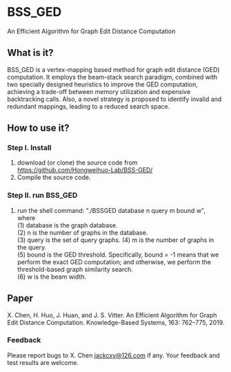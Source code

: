 # BSS_GED
An Efficient Algorithm for Graph Edit Distance Computation

## What is it?
BSS_GED is a vertex-mapping based method for graph edit distance (GED) computation. It employs the beam-stack
search paradigm, combined with two specially designed heuristics to improve the GED computation, achieving a trade-off between memory utilization and expensive backtracking calls. Also, a novel strategy is proposed to identify invalid and redundant mappings, leading to a reduced search space. 

## How to use it?   
### Step I. Install
   1. download (or clone) the source code from https://github.com/Hongweihuo-Lab/BSS-GED/
   2. Compile the source code. 
### Step II. run BSS_GED
   1. run the shell command: "./BSSGED database n query m bound w", where    
       (1) database is the graph database.       
       (2) n is the number of graphs in the database.        
       (3) query is the set of query graphs. 
       (4) m is the number of graphs in the query.     
       (5) bound is the GED threshold. Specifically, bound = -1 means that we perform the exact 
           GED computation; and otherwise, we perform the threshold-based graph similarity search.        
       (6) w is the beam width.        
       
## Paper
X. Chen, H. Huo, J. Huan, and J. S. Vitter. An Efficient Algorithm for Graph Edit Distance Computation. Knowledge-Based Systems, 163: 762–775, 2019.
 
### Feedback
Please report bugs to X. Chen <jackcxy@126.com> if any. Your feedback and test results are welcome.

